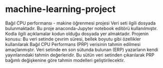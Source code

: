 # machine-learning-project
Bağıl CPU performansı - makine öğrenmesi projesi 
Veri seti ilgili dosyada bulunmaktadır. Bu proje anaconda-Jupyter notebook editörü kullanılmıştır.
Kodla ilgili açıklamalar kodun olduğu dosyada yer almaktadır.
Projenin konusu: Bu veri setinde çevrim süresi, bellek boyutu gibi özellikler kullanılarak Bağıl CPU Performans 
(PRP) verisinin tahmin edilmesi amaçlanmıştır. Veri setinde en son sütunda bulunan (ERP) yazarların kendi 
yayınlarındaki tahmin değerleridir. Bu sütün veri setinden çıkarılarak PRP bağımlı değişkenine göre tahmin modelleri 
geliştirilecektir. 
